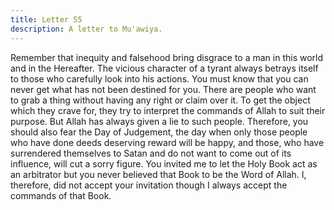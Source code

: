 ```yaml
---
title: Letter 55
description: A letter to Mu'awiya.
---
```


Remember that inequity and falsehood bring disgrace to a man in this world and in the 
Hereafter. The vicious character of a tyrant always betrays itself to those who carefully look 
into his actions. You must know that you can never get what has not been destined for you. 
There are people who want to grab a thing without having any right or claim over it. To get 
the object which they crave for, they try to interpret the commands of Allah to suit their 
purpose. But Allah has always given a lie to such people. Therefore, you should also fear the 
Day of Judgement, the day when only those people who have done deeds deserving reward 
will be happy, and those, who have surrendered themselves to Satan and do not want to come 
out of its influence, will cut a sorry figure. 
You invited me to let the Holy Book act as an arbitrator but you never believed that Book to 
be the Word of Allah. I, therefore, did not accept your invitation though I always accept the 
commands of that Book.